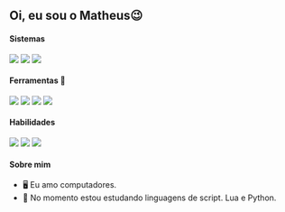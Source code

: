 ## Oi, eu sou o Matheus😉

#### Sistemas 
<div>
<img src="https://img.shields.io/badge/Windows-0078D6?style=for-the-badge&logo=windows&logoColor=white"/>
<img src="https://img.shields.io/badge/Arch_Linux-1793D1?style=for-the-badge&logo=arch-linux&logoColor=white"/>
<img src="https://img.shields.io/badge/Linux-FCC624?style=for-the-badge&logo=linux&logoColor=black"/>
</div>

#### Ferramentas 🔨
<div>
  <img src="https://img.shields.io/badge/Firefox-FF7139?style=for-the-badge&logo=Firefox-Browser&logoColor=white"/>
  <img src="https://img.shields.io/badge/Visual_Studio_Code-0078D4?style=for-the-badge&logo=visual%20studio%20code&logoColor=white"/>
  <img src="https://img.shields.io/badge/windows%20terminal-4D4D4D?style=for-the-badge&logo=windows%20terminal&logoColor=white/>
  <img src=" 	https://img.shields.io/badge/GNU%20Bash-4EAA25?style=for-the-badge&logo=GNU%20Bash&logoColor=white"/>
  <img src="https://img.shields.io/badge/GIT-E44C30?style=for-the-badge&logo=git&logoColor=white"/>
</div>

#### Habilidades
<div>
  <img src="https://img.shields.io/badge/Lua-2C2D72?style=for-the-badge&logo=lua&logoColor=black"/>
  <img src="https://img.shields.io/badge/Python-14354C?style=for-the-badge&logo=python&logoColor=white"/>
  <img src="https://img.shields.io/badge/HTML5-E34F26?style=for-the-badge&logo=html5&logoColor=white"/>
</div>

#### Sobre mim
<ul>
  <li>🖥️ Eu amo computadores.</li>
  <li>🌱 No momento estou estudando linguagens de script. Lua e Python.</li>
</ul>
